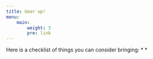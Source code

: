 ```yaml
---
title: Gear up!
menu:
    main: 
        weight: 3
        pre: link
---
```


Here is a checklist of things you can consider bringing:
* 
* 
